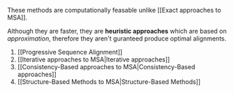 These methods are computationally feasable unlike [[Exact approaches to MSA]].

Although they are faster, they are **heuristic approaches** which are based on *approximation*, therefore they aren't guranteed produce optimal alignments.

1. [[Progressive Sequence Alignment]]
2. [[Iterative approaches to MSA|Iterative approaches]]
3. [[Consistency-Based approaches to MSA|Consistency-Based approaches]]
4. [[Structure-Based Methods to MSA|Structure-Based Methods]]